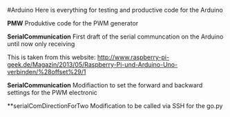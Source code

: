 #Arduino
Here is everything for testing and productive code for the Arduino

**PMW**
Produktive code for the PWM generator

**SerialCommunication**
First draft of the serial communcation on the Arduino
until now only receiving

This is taken from this website: 
http://www.raspberry-pi-geek.de/Magazin/2013/05/Raspberry-Pi-und-Arduino-Uno-verbinden/%28offset%29/1

**SerialCommunication**
Modifiaction to set the forward and backward settings for the PWM electronic

**serialComDirectionForTwo
Modification to be called via SSH for the go.py



